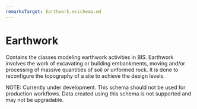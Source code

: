 ```yaml
---
remarksTarget: Earthwork.ecschema.md
---
```


# Earthwork

Contains the classes modeling earthwork activities in BIS. Earthwork involves the work of excavating or building embankments, moving and/or processing of massive quantities of soil or unformed rock. It is done to reconfigure the topography of a site to achieve the design levels.

NOTE: Currently under development. This schema should not be used for production workflows. Data created using this schema is not supported and may not be upgradable.